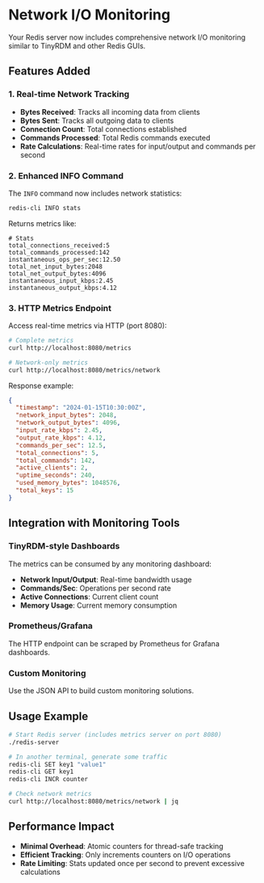 # Network I/O Monitoring

Your Redis server now includes comprehensive network I/O monitoring similar to TinyRDM and other Redis GUIs.

## Features Added

### 1. Real-time Network Tracking

- **Bytes Received**: Tracks all incoming data from clients
- **Bytes Sent**: Tracks all outgoing data to clients
- **Connection Count**: Total connections established
- **Commands Processed**: Total Redis commands executed
- **Rate Calculations**: Real-time rates for input/output and commands per second

### 2. Enhanced INFO Command

The `INFO` command now includes network statistics:

```bash
redis-cli INFO stats
```

Returns metrics like:

```
# Stats
total_connections_received:5
total_commands_processed:142
instantaneous_ops_per_sec:12.50
total_net_input_bytes:2048
total_net_output_bytes:4096
instantaneous_input_kbps:2.45
instantaneous_output_kbps:4.12
```

### 3. HTTP Metrics Endpoint

Access real-time metrics via HTTP (port 8080):

```bash
# Complete metrics
curl http://localhost:8080/metrics

# Network-only metrics
curl http://localhost:8080/metrics/network
```

Response example:

```json
{
  "timestamp": "2024-01-15T10:30:00Z",
  "network_input_bytes": 2048,
  "network_output_bytes": 4096,
  "input_rate_kbps": 2.45,
  "output_rate_kbps": 4.12,
  "commands_per_sec": 12.5,
  "total_connections": 5,
  "total_commands": 142,
  "active_clients": 2,
  "uptime_seconds": 240,
  "used_memory_bytes": 1048576,
  "total_keys": 15
}
```

## Integration with Monitoring Tools

### TinyRDM-style Dashboards

The metrics can be consumed by any monitoring dashboard:

- **Network Input/Output**: Real-time bandwidth usage
- **Commands/Sec**: Operations per second rate
- **Active Connections**: Current client count
- **Memory Usage**: Current memory consumption

### Prometheus/Grafana

The HTTP endpoint can be scraped by Prometheus for Grafana dashboards.

### Custom Monitoring

Use the JSON API to build custom monitoring solutions.

## Usage Example

```bash
# Start Redis server (includes metrics server on port 8080)
./redis-server

# In another terminal, generate some traffic
redis-cli SET key1 "value1"
redis-cli GET key1
redis-cli INCR counter

# Check network metrics
curl http://localhost:8080/metrics/network | jq
```

## Performance Impact

- **Minimal Overhead**: Atomic counters for thread-safe tracking
- **Efficient Tracking**: Only increments counters on I/O operations
- **Rate Limiting**: Stats updated once per second to prevent excessive calculations
